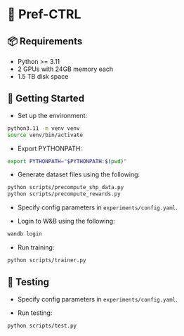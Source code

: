 # 🧠 Pref-CTRL

## 📦 Requirements

- Python >= 3.11  
- 2 GPUs with 24GB memory each
- 1.5 TB disk space

## 🚀 Getting Started

- Set up the environment:

```bash
python3.11 -m venv venv
source venv/bin/activate
```

- Export PYTHONPATH:
```bash
export PYTHONPATH="$PYTHONPATH:$(pwd)"
```

- Generate dataset files using the following:
```bash
python scripts/precompute_shp_data.py
python scripts/precompute_rewards.py
```

- Specify config parameters in `experiments/config.yaml`.

- Login to W&B using the following:

```bash
wandb login
```

- Run training:
```bash
python scripts/trainer.py
```


## 🔬 Testing
- Specify config parameters in `experiments/config.yaml`.

- Run testing:
```bash
python scripts/test.py
```